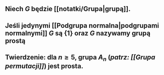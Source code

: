 ## Niech $G$ będzie [[notatki/Grupa|grupą]].
## Jeśli jedynymi [[Podgrupa normalna|podgrupami normalnymi]] $G$ są $\{1\}$ oraz $G$ nazywamy **grupą prostą**
## **Twierdzenie:** dla $n\geq5$, grupa $A_n$ (*patrz: [[Grupa permutacji]]*) jest prosta.